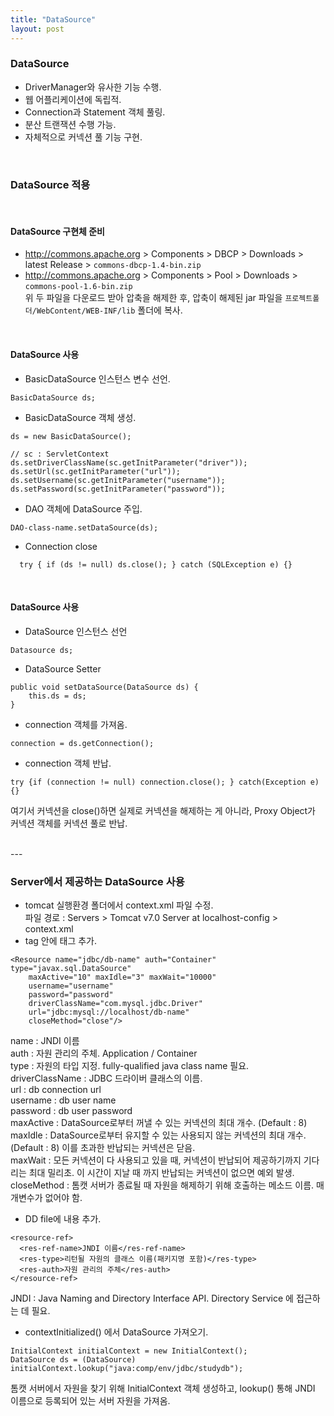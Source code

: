 ```yaml
---
title: "DataSource"
layout: post
---
```



### DataSource
- DriverManager와 유사한 기능 수행.  
- 웹 어플리케이션에 독립적.  
- Connection과 Statement 객체 풀링.  
- 분산 트랜잭션 수행 가능.  
- 자체적으로 커넥션 풀 기능 구현.  

<br>

### DataSource 적용

<br>

#### DataSource 구현체 준비
* <http://commons.apache.org> > Components > DBCP > Downloads > latest Release > `commons-dbcp-1.4-bin.zip`  
* <http://commons.apache.org> > Components > Pool > Downloads > `commons-pool-1.6-bin.zip`  
위 두 파일을 다운로드 받아 압축을 해제한 후, 압축이 해제된 jar 파일을 `프로젝트폴더/WebContent/WEB-INF/lib` 폴더에 복사.  

<br>

#### DataSource 사용
- BasicDataSource 인스턴스 변수 선언.
```
BasicDataSource ds;
```

- BasicDataSource 객체 생성.
```
ds = new BasicDataSource();

// sc : ServletContext
ds.setDriverClassName(sc.getInitParameter("driver"));
ds.setUrl(sc.getInitParameter("url"));
ds.setUsername(sc.getInitParameter("username"));
ds.setPassword(sc.getInitParameter("password"));
```

- DAO 객체에 DataSource 주입.
```
DAO-class-name.setDataSource(ds);
```

- Connection close
```
  try { if (ds != null) ds.close(); } catch (SQLException e) {}
```

<br>

#### DataSource 사용
- DataSource 인스턴스 선언
```
Datasource ds;
```

- DataSource Setter
```
public void setDataSource(DataSource ds) {
	this.ds = ds;
}
```

- connection 객체를 가져옴.
```
connection = ds.getConnection();
```

- connection 객체 반납.
```
try {if (connection != null) connection.close(); } catch(Exception e) {}
```
여기서 커넥션을 close()하면 실제로 커넥션을 해제하는 게 아니라, Proxy Object가 커넥션 객체를 커넥션 풀로 반납.

<br>
---


### Server에서 제공하는 DataSource 사용
- tomcat 실행환경 폴더에서 context.xml 파일 수정.  
파일 경로 : Servers > Tomcat v7.0 Server at localhost-config > context.xml  
- <Context> tag 안에 <Resource> 태그 추가.  

```
<Resource name="jdbc/db-name" auth="Container" type="javax.sql.DataSource" 
	maxActive="10" maxIdle="3" maxWait="10000" 
	username="username"
	password="password"
	driverClassName="com.mysql.jdbc.Driver" 
	url="jdbc:mysql://localhost/db-name" 
	closeMethod="close"/>
```

name : JNDI 이름  
auth : 자원 관리의 주체. Application / Container  
type : 자원의 타입 지정. fully-qualified java class name 필요.  
driverClassName : JDBC 드라이버 클래스의 이름.  
url : db connection url  
username : db user name  
password : db user password  
maxActive : DataSource로부터 꺼낼 수 있는 커넥션의 최대 개수. (Default : 8)  
maxIdle : DataSource로부터 유지할 수 있는 사용되지 않는 커넥션의 최대 개수. (Default : 8) 이를 초과한 반납되는 커넥션은 닫음.  
maxWait : 모든 커넥션이 다 사용되고 있을 때, 커넥션이 반납되어 제공하기까지 기다리는 최대 밀리초. 이 시간이 지날 때 까지 반납되는 커넥션이 없으면 예외 발생.  
closeMethod : 톰캣 서버가 종료될 때 자원을 해제하기 위해 호출하는 메소드 이름. 매개변수가 없어야 함.  

- DD file에 내용 추가.
```
<resource-ref>
  <res-ref-name>JNDI 이름</res-ref-name>
  <res-type>리턴될 자원의 클래스 이름(패키지명 포함)</res-type>
  <res-auth>자원 관리의 주체</res-auth>
</resource-ref>
```
JNDI : Java Naming and Directory Interface API. Directory Service 에 접근하는 데 필요.  

- contextInitialized() 에서 DataSource 가져오기.
```
InitialContext initialContext = new InitialContext();
DataSource ds = (DataSource) initialContext.lookup("java:comp/env/jdbc/studydb");
```
톰캣 서버에서 자원을 찾기 위해 InitialContext 객체 생성하고, lookup() 통해 JNDI 이름으로 등록되어 있는 서버 자원을 가져옴.
